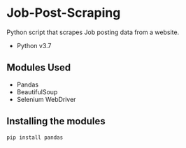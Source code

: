 # Job-Post-Scraping
Python script that scrapes Job posting data from a website.

* Python v3.7

## Modules Used
* Pandas
* BeautifulSoup
* Selenium WebDriver

## Installing the modules
```pip install pandas```
